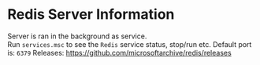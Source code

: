 # Redis Server Information
Server is ran in the background as service. <br />
Run `services.msc` to see the `Redis` service status, stop/run etc.
Default port is: `6379`
Releases: https://github.com/microsoftarchive/redis/releases
